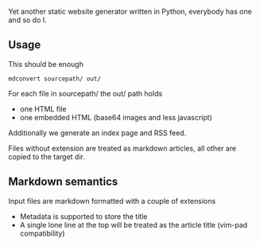 
Yet another static website generator written in Python, everybody has
one and so do I.

## Usage

This should be enough

    mdconvert sourcepath/ out/

For each file in sourcepath/ the  out/ path holds

- one HTML file
- one embedded HTML (base64 images and less javascript)

Additionally we generate an index page and RSS feed.

Files without extension are treated as markdown articles, all other are copied
to the target dir.

## Markdown semantics

Input files are markdown formatted with a couple of extensions

- Metadata is supported to store the title
- A single lone line at the top will be treated as the article title
  (vim-pad compatibility)


